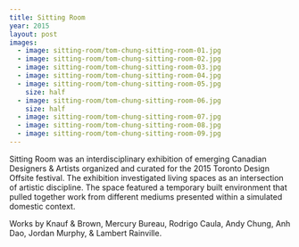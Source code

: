 ```yaml
---
title: Sitting Room
year: 2015
layout: post
images:
  - image: sitting-room/tom-chung-sitting-room-01.jpg
  - image: sitting-room/tom-chung-sitting-room-02.jpg
  - image: sitting-room/tom-chung-sitting-room-03.jpg
  - image: sitting-room/tom-chung-sitting-room-04.jpg
  - image: sitting-room/tom-chung-sitting-room-05.jpg
    size: half
  - image: sitting-room/tom-chung-sitting-room-06.jpg
    size: half
  - image: sitting-room/tom-chung-sitting-room-07.jpg
  - image: sitting-room/tom-chung-sitting-room-08.jpg
  - image: sitting-room/tom-chung-sitting-room-09.jpg
---
```


Sitting Room was an interdisciplinary exhibition of emerging Canadian Designers & Artists organized and curated for the 2015 Toronto Design Offsite festival.
The exhibition investigated living spaces as an intersection of artistic discipline. The space featured a temporary built environment that pulled together work from different mediums presented within a simulated domestic context.

Works by Knauf & Brown, Mercury Bureau, Rodrigo Caula, Andy Chung, Anh Dao, Jordan Murphy, & Lambert Rainville.